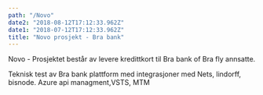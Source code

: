 ```yaml
---
path: "/Novo"
date2: "2018-08-12T17:12:33.962Z"
date1: "2018-07-12T17:12:33.962Z"
title: "Novo prosjekt - Bra bank"
---
```


Novo - Prosjektet består av levere kredittkort til Bra bank of Bra fly annsatte.

 Teknisk test av Bra bank plattform med integrasjoner med Nets, lindorff, bisnode. Azure api managment,VSTS, MTM


